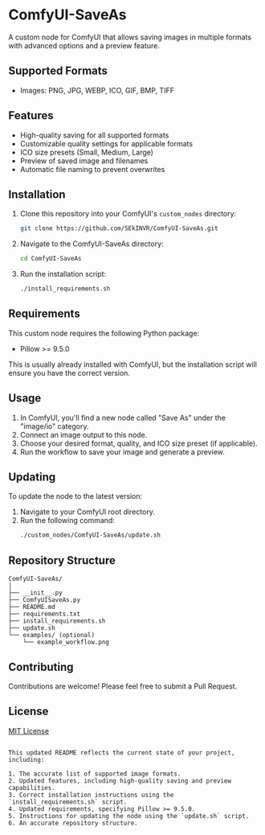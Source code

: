 # ComfyUI-SaveAs 
A custom node for ComfyUI that allows saving images in multiple formats with advanced options and a preview feature.

## Supported Formats
- Images: PNG, JPG, WEBP, ICO, GIF, BMP, TIFF

## Features
- High-quality saving for all supported formats
- Customizable quality settings for applicable formats
- ICO size presets (Small, Medium, Large)
- Preview of saved image and filenames
- Automatic file naming to prevent overwrites

## Installation
1. Clone this repository into your ComfyUI's `custom_nodes` directory:
   ```bash
   git clone https://github.com/SEkINVR/ComfyUI-SaveAs.git
   ```
2. Navigate to the ComfyUI-SaveAs directory:
   ```bash
   cd ComfyUI-SaveAs
   ```
3. Run the installation script:
   ```bash
   ./install_requirements.sh
   ```

## Requirements
This custom node requires the following Python package:
- Pillow >= 9.5.0

This is usually already installed with ComfyUI, but the installation script will ensure you have the correct version.

## Usage
1. In ComfyUI, you'll find a new node called "Save As" under the "image/io" category.
2. Connect an image output to this node.
3. Choose your desired format, quality, and ICO size preset (if applicable).
4. Run the workflow to save your image and generate a preview.

## Updating
To update the node to the latest version:

1. Navigate to your ComfyUI root directory.
2. Run the following command:
   ```bash
   ./custom_nodes/ComfyUI-SaveAs/update.sh
   ```

## Repository Structure
```
ComfyUI-SaveAs/
│
├── __init__.py
├── ComfyUISaveAs.py
├── README.md
├── requirements.txt
├── install_requirements.sh
├── update.sh
└── examples/ (optional)
    └── example_workflow.png
```

## Contributing
Contributions are welcome! Please feel free to submit a Pull Request.

## License
[MIT License](https://opensource.org/licenses/MIT)
```

This updated README reflects the current state of your project, including:

1. The accurate list of supported image formats.
2. Updated features, including high-quality saving and preview capabilities.
3. Correct installation instructions using the `install_requirements.sh` script.
4. Updated requirements, specifying Pillow >= 9.5.0.
5. Instructions for updating the node using the `update.sh` script.
6. An accurate repository structure.
